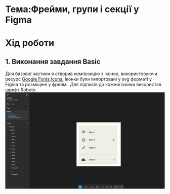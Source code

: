 # Тема:Фрейми, групи і секції у Figma

# Хід роботи

## 1. Виконання завдання Basic
 Для базової частини я створив композицію з іконок, використовуючи ресурс [Google Fonts Icons.](https://fonts.google.com/icons)
 Іконки були імпортовані у svg форматі у Figma та розміщені у фреймі. Для підписів до кожної іконки використав шрифт Roboto.
 ![](Img/1.jpg)
 



